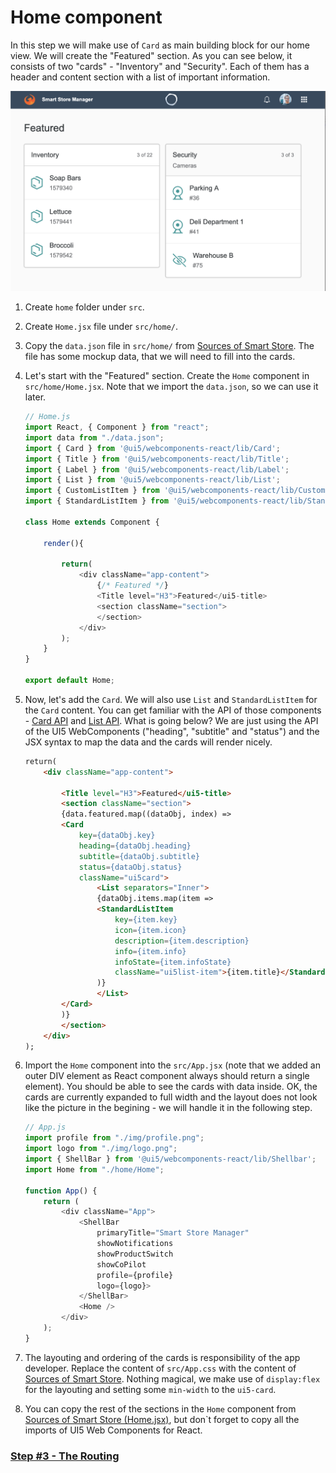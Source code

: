 # Home component

In this step we will make use of ```Card``` as main building block for our home view. We will create the "Featured" section. As you can see below, it consists of two "cards" - "Inventory" and "Security". Each of them has a header and content section with a list of important information.

![Alt text](./step2.png?raw=true "Home")

1. Create `home` folder under `src`.

2. Create `Home.jsx` file under `src/home/`.

3. Copy the `data.json` file in `src/home/`
from [Sources of Smart Store](https://github.com/MarcusNotheis/ui5con-smart-store/blob/master/src/home/). The file has some mockup data, that we will need to fill into the cards.

4. Let's start with the "Featured" section.
Create the `Home` component in `src/home/Home.jsx`. Note that we import the `data.json`, so we can use it later.

	```js
	// Home.js
	import React, { Component } from "react";
	import data from "./data.json";
    import { Card } from '@ui5/webcomponents-react/lib/Card';
	import { Title } from '@ui5/webcomponents-react/lib/Title';
	import { Label } from '@ui5/webcomponents-react/lib/Label';
	import { List } from '@ui5/webcomponents-react/lib/List';
	import { CustomListItem } from '@ui5/webcomponents-react/lib/CustomListItem';
	import { StandardListItem } from '@ui5/webcomponents-react/lib/StandardListItem';

	class Home extends Component {
  
		render(){

			return(
				<div className="app-content">
					{/* Featured */}
					<Title level="H3">Featured</ui5-title>
					<section className="section">
					</section>
				</div>
			);
		}
	}

	export default Home;
	```

5. Now, let's add the `Card`. We will also use `List` and `StandardListItem` for the `Card` content. 
You can get familiar with the API of those components - [Card API](https://sap.github.io/ui5-webcomponents-react/?path=/story/ui5-web-components-card--default-story) and [List API](https://sap.github.io/ui5-webcomponents-react/?path=/story/ui5-web-components-list--generated-default-story). What is going below?
We are just using the API of the UI5 WebComponents ("heading", "subtitle" and "status") and the JSX syntax to map the data and the cards will render nicely.

	```html
	return(
		<div className="app-content">

			<Title level="H3">Featured</ui5-title>
			<section className="section">
			{data.featured.map((dataObj, index) => 
			<Card
				key={dataObj.key}
				heading={dataObj.heading}
				subtitle={dataObj.subtitle}
				status={dataObj.status}
				className="ui5card">
					<List separators="Inner">
					{dataObj.items.map(item =>
					<StandardListItem
						key={item.key}
						icon={item.icon}
						description={item.description}
						info={item.info}
						infoState={item.infoState}
						className="ui5list-item">{item.title}</StandardListItem>
					)}
					</List>
			</Card>
			)}
			</section>
		</div>
	);
	```

6. Import the `Home` component into the `src/App.jsx` (note that we added an outer DIV element as React component always should return a single element). You should be able to see the cards with data inside.  OK, the cards are currently expanded to full width and the layout does not look like the picture in the begining - we will handle it in the following step.
	```js 
	// App.js
	import profile from "./img/profile.png";
	import logo from "./img/logo.png";
	import { ShellBar } from '@ui5/webcomponents-react/lib/Shellbar';
	import Home from "./home/Home";

	function App() {
		return (
			<div className="App">
                <ShellBar
                    primaryTitle="Smart Store Manager"
                    showNotifications
                    showProductSwitch
                    showCoPilot
                    profile={profile}
                    logo={logo}>
                </ShellBar>
				<Home />
			</div>
		);
	}
	```

7. The layouting and ordering of the cards is responsibility of the app developer. Replace the content of `src/App.css` with the content of [Sources of Smart Store](https://github.com/MarcusNotheis/ui5con-smart-store/blob/master/src/App.css). Nothing magical, we make use of `display:flex` for the layouting and setting some `min-width` to the `ui5-card`.

8. You can copy the rest of the sections in the `Home` component from [Sources of Smart Store (Home.jsx)](https://github.com/MarcusNotheis/ui5con-smart-store/blob/master/src/home/Home.jsx), but don`t forget to copy all the imports of UI5 Web Components for React.

### [Step #3 - The Routing](./Step3_The_Routing.md)
